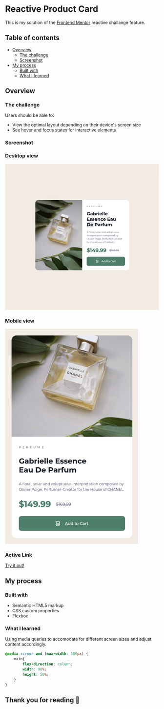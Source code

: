 # Reactive Product Card

This is my solution of the [Frontend Mentor](https://www.frontendmentor.io/challenges/product-preview-card-component-GO7UmttRfa) reactive challange feature.

## Table of contents

- [Overview](#overview)
  - [The challenge](#the-challenge)
  - [Screenshot](#screenshot)
- [My process](#my-process)
  - [Built with](#built-with)
  - [What I learned](#what-i-learned)

## Overview

### The challenge

Users should be able to:

- View the optimal layout depending on their device's screen size
- See hover and focus states for interactive elements

### Screenshot

### Desktop view
![desktop view screenshot](./my-design/desktop-view2.png)

### Mobile view
![mobile view screenshot](./my-design/mobile-view2.png)

### Active Link
[Try it out!](https://derek-walton.github.io/Responsive-Webpage/)

## My process

### Built with

- Semantic HTML5 markup
- CSS custom properties
- Flexbox

### What I learned

Using media queries to accomodate for different screen sizes and adjust content accordingly.

```css
@media screen and (max-width: 500px) {
    main{
        flex-direction: column;
        width: 90%;
        height: 50%;
    }
}
```

## Thank you for reading 👋
